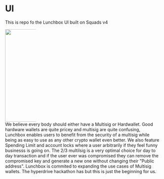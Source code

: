 # UI
This is repo fo the Lunchbox UI built on Squads v4

<div style="text-align:center; display: flex; justify-content: center; align-items: center; width: 100;">
  <img src="https://avatars.githubusercontent.com/u/145107662?s=400&u=f7e5288b403970202cdcc1d89a3dbbc4b67c8196&v=4" width="300" height="300" alt="Logo">
</div>
We believe every body should either have a Multisig or Hardwallet. Good hardware wallets are quite pricey and multisig are quite confusing, Lunchbox enables users to benefit from the 
security of a multisig while being as easy to use as any other crypto wallet even better. We also feature Spending Limit and account locks where a user arbitrarily if they feel funny businesss is going on. The 2/3 multilsig is a very optimal choice for day to day transaction and if the user ever was compromised they can remove the compromised key and generate a new one without changing their "Public address". Lunchbox is commited to expanding the use cases of Multisig wallets. The hyperdrive hackathon has but this is just the beginning for us.
